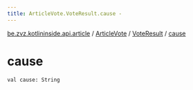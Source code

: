 ```yaml
---
title: ArticleVote.VoteResult.cause - 
---
```


[be.zvz.kotlininside.api.article](../../index.html) / [ArticleVote](../index.html) / [VoteResult](index.html) / [cause](./cause.html)

# cause

`val cause: String`